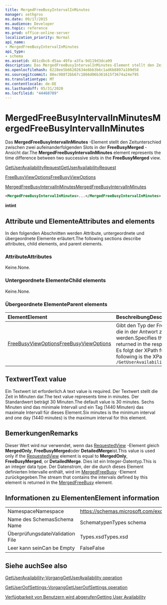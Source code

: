 ```yaml
---
title: MergedFreeBusyIntervalInMinutes
manager: sethgros
ms.date: 09/17/2015
ms.audience: Developer
ms.topic: reference
ms.prod: office-online-server
localization_priority: Normal
api_name:
- MergedFreeBusyIntervalInMinutes
api_type:
- schema
ms.assetid: 481cdbc6-d5aa-49fa-a3fa-9d119d3dca99
description: Das MergedFreeBusyIntervalInMinutes-Element stellt den Zeitunterschied zwischen zwei aufeinanderfolgenden Slots in der FreeBusyMerged-Ansicht dar.
ms.openlocfilehash: 6228ee5b66202634e6bb3b6c1ad6b8897a109d58
ms.sourcegitcommit: 88ec988f2bb67c1866d06b361615f3674a24e795
ms.translationtype: MT
ms.contentlocale: de-DE
ms.lasthandoff: 05/31/2020
ms.locfileid: "44468789"
---
```

# <a name="mergedfreebusyintervalinminutes"></a><span data-ttu-id="7b0ab-103">MergedFreeBusyIntervalInMinutes</span><span class="sxs-lookup"><span data-stu-id="7b0ab-103">MergedFreeBusyIntervalInMinutes</span></span>

<span data-ttu-id="7b0ab-104">Das **MergedFreeBusyIntervalInMinutes** -Element stellt den Zeitunterschied zwischen zwei aufeinanderfolgenden Slots in der **FreeBusyMerged** -Ansicht dar.</span><span class="sxs-lookup"><span data-stu-id="7b0ab-104">The **MergedFreeBusyIntervalInMinutes** element represents the time difference between two successive slots in the **FreeBusyMerged** view.</span></span> 
  
[<span data-ttu-id="7b0ab-105">GetUserAvailabilityRequest</span><span class="sxs-lookup"><span data-stu-id="7b0ab-105">GetUserAvailabilityRequest</span></span>](getuseravailabilityrequest.md)
  
[<span data-ttu-id="7b0ab-106">FreeBusyViewOptions</span><span class="sxs-lookup"><span data-stu-id="7b0ab-106">FreeBusyViewOptions</span></span>](freebusyviewoptions.md)
  
[<span data-ttu-id="7b0ab-107">MergedFreeBusyIntervalInMinutes</span><span class="sxs-lookup"><span data-stu-id="7b0ab-107">MergedFreeBusyIntervalInMinutes</span></span>](mergedfreebusyintervalinminutes.md)
  
```xml
<MergedFreeBusyIntervalInMinutes>...</MergedFreeBusyIntervalInMinutes>
```

 <span data-ttu-id="7b0ab-108">**int**</span><span class="sxs-lookup"><span data-stu-id="7b0ab-108">**int**</span></span>
## <a name="attributes-and-elements"></a><span data-ttu-id="7b0ab-109">Attribute und Elemente</span><span class="sxs-lookup"><span data-stu-id="7b0ab-109">Attributes and elements</span></span>

<span data-ttu-id="7b0ab-110">In den folgenden Abschnitten werden Attribute, untergeordnete und übergeordnete Elemente erläutert.</span><span class="sxs-lookup"><span data-stu-id="7b0ab-110">The following sections describe attributes, child elements, and parent elements.</span></span>
  
### <a name="attributes"></a><span data-ttu-id="7b0ab-111">Attribute</span><span class="sxs-lookup"><span data-stu-id="7b0ab-111">Attributes</span></span>

<span data-ttu-id="7b0ab-112">Keine.</span><span class="sxs-lookup"><span data-stu-id="7b0ab-112">None.</span></span>
  
### <a name="child-elements"></a><span data-ttu-id="7b0ab-113">Untergeordnete Elemente</span><span class="sxs-lookup"><span data-stu-id="7b0ab-113">Child elements</span></span>

<span data-ttu-id="7b0ab-114">Keine.</span><span class="sxs-lookup"><span data-stu-id="7b0ab-114">None.</span></span>
  
### <a name="parent-elements"></a><span data-ttu-id="7b0ab-115">Übergeordnete Elemente</span><span class="sxs-lookup"><span data-stu-id="7b0ab-115">Parent elements</span></span>

|<span data-ttu-id="7b0ab-116">**Element**</span><span class="sxs-lookup"><span data-stu-id="7b0ab-116">**Element**</span></span>|<span data-ttu-id="7b0ab-117">**Beschreibung**</span><span class="sxs-lookup"><span data-stu-id="7b0ab-117">**Description**</span></span>|
|:-----|:-----|
|[<span data-ttu-id="7b0ab-118">FreeBusyViewOptions</span><span class="sxs-lookup"><span data-stu-id="7b0ab-118">FreeBusyViewOptions</span></span>](freebusyviewoptions.md) <br/> |<span data-ttu-id="7b0ab-119">Gibt den Typ der Frei/Gebucht-Informationen an, die in der Antwort zurückgegeben werden.</span><span class="sxs-lookup"><span data-stu-id="7b0ab-119">Specifies the type of free/busy information returned in the response.</span></span>  <br/> <span data-ttu-id="7b0ab-120">Es folgt der XPath für dieses Element:</span><span class="sxs-lookup"><span data-stu-id="7b0ab-120">The following is the XPath to this element:</span></span>  <br/>  `/GetUserAvailabilityRequest/FreeBusyViewOptions` <br/> |
   
## <a name="text-value"></a><span data-ttu-id="7b0ab-121">Textwert</span><span class="sxs-lookup"><span data-stu-id="7b0ab-121">Text value</span></span>

<span data-ttu-id="7b0ab-122">Ein Textwert ist erforderlich.</span><span class="sxs-lookup"><span data-stu-id="7b0ab-122">A text value is required.</span></span> <span data-ttu-id="7b0ab-123">Der Textwert stellt die Zeit in Minuten dar.</span><span class="sxs-lookup"><span data-stu-id="7b0ab-123">The text value represents time in minutes.</span></span> <span data-ttu-id="7b0ab-124">Der Standardwert beträgt 30 Minuten.</span><span class="sxs-lookup"><span data-stu-id="7b0ab-124">The default value is 30 minutes.</span></span> <span data-ttu-id="7b0ab-125">Sechs Minuten sind das minimale Intervall und ein Tag (1440 Minuten) das maximale Intervall für dieses Element.</span><span class="sxs-lookup"><span data-stu-id="7b0ab-125">Six minutes is the minimum interval and one day (1440 minutes) is the maximum interval for this element.</span></span>
  
## <a name="remarks"></a><span data-ttu-id="7b0ab-126">Bemerkungen</span><span class="sxs-lookup"><span data-stu-id="7b0ab-126">Remarks</span></span>

<span data-ttu-id="7b0ab-127">Dieser Wert wird nur verwendet, wenn das [RequestedView](requestedview.md) -Element gleich **MergedOnly**, **FreeBusyMerged**oder **DetailedMerge**ist.</span><span class="sxs-lookup"><span data-stu-id="7b0ab-127">This value is used only if the [RequestedView](requestedview.md) element is equal to **MergedOnly**, **FreeBusyMerged**, or **DetailedMerge**.</span></span> <span data-ttu-id="7b0ab-128">Dies ist ein Integer-Datentyp.</span><span class="sxs-lookup"><span data-stu-id="7b0ab-128">This is an integer data type.</span></span> <span data-ttu-id="7b0ab-129">Der Datenstrom, der die durch dieses Element definierten Intervalle enthält, wird im [MergedFreeBusy](mergedfreebusy.md) -Element zurückgegeben.</span><span class="sxs-lookup"><span data-stu-id="7b0ab-129">The stream that contains the intervals defined by this element is returned in the [MergedFreeBusy](mergedfreebusy.md) element.</span></span> 
  
## <a name="element-information"></a><span data-ttu-id="7b0ab-130">Informationen zu Elementen</span><span class="sxs-lookup"><span data-stu-id="7b0ab-130">Element information</span></span>

|||
|:-----|:-----|
|<span data-ttu-id="7b0ab-131">Namespace</span><span class="sxs-lookup"><span data-stu-id="7b0ab-131">Namespace</span></span>  <br/> |https://schemas.microsoft.com/exchange/services/2006/types  <br/> |
|<span data-ttu-id="7b0ab-132">Name des Schemas</span><span class="sxs-lookup"><span data-stu-id="7b0ab-132">Schema Name</span></span>  <br/> |<span data-ttu-id="7b0ab-133">Schematypen</span><span class="sxs-lookup"><span data-stu-id="7b0ab-133">Types schema</span></span>  <br/> |
|<span data-ttu-id="7b0ab-134">Überprüfungsdatei</span><span class="sxs-lookup"><span data-stu-id="7b0ab-134">Validation File</span></span>  <br/> |<span data-ttu-id="7b0ab-135">Types.xsd</span><span class="sxs-lookup"><span data-stu-id="7b0ab-135">Types.xsd</span></span>  <br/> |
|<span data-ttu-id="7b0ab-136">Leer kann sein</span><span class="sxs-lookup"><span data-stu-id="7b0ab-136">Can be Empty</span></span>  <br/> |<span data-ttu-id="7b0ab-137">False</span><span class="sxs-lookup"><span data-stu-id="7b0ab-137">False</span></span>  <br/> |
   
## <a name="see-also"></a><span data-ttu-id="7b0ab-138">Siehe auch</span><span class="sxs-lookup"><span data-stu-id="7b0ab-138">See also</span></span>



[<span data-ttu-id="7b0ab-139">GetUserAvailability-Vorgang</span><span class="sxs-lookup"><span data-stu-id="7b0ab-139">GetUserAvailability operation</span></span>](getuseravailability-operation.md)
  
[<span data-ttu-id="7b0ab-140">GetUserOofSettings-Vorgang</span><span class="sxs-lookup"><span data-stu-id="7b0ab-140">GetUserOofSettings operation</span></span>](getuseroofsettings-operation.md)


[<span data-ttu-id="7b0ab-141">Verfügbarkeit von Benutzern wird abgerufen</span><span class="sxs-lookup"><span data-stu-id="7b0ab-141">Getting User Availability</span></span>](https://msdn.microsoft.com/library/d4133fcb-9b0f-4e6b-aadf-a389da83516a%28Office.15%29.aspx)

